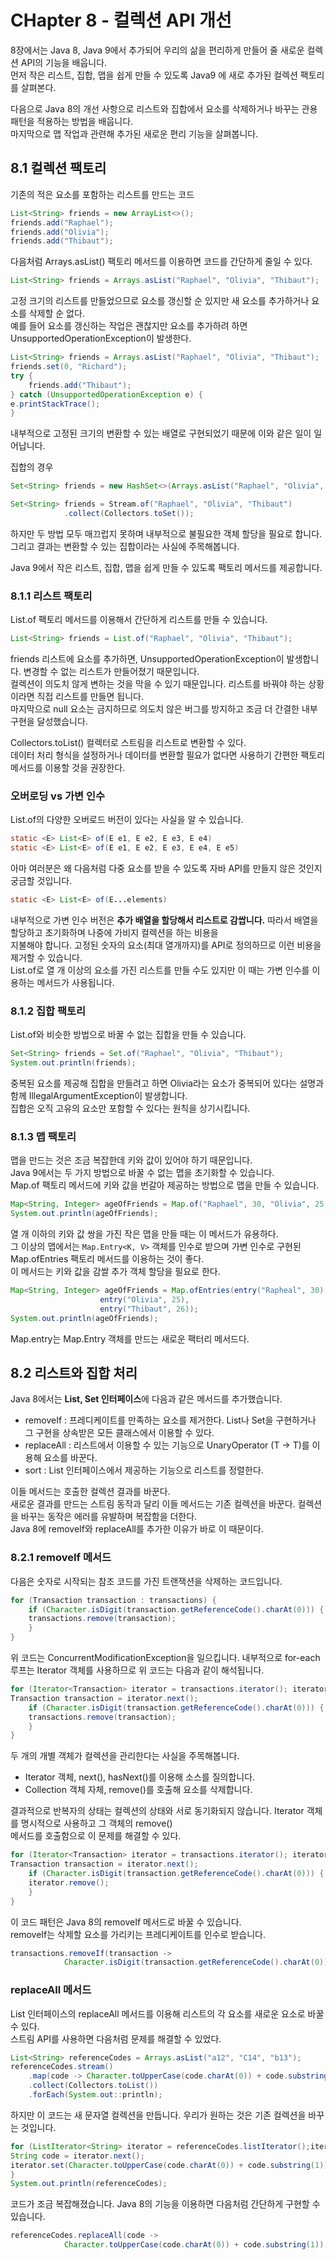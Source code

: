 # CHapter 8 - 컬렉션 API 개선
8장에서는 Java 8, Java 9에서 추가되어 우리의 삶을 편리하게 만들어 줄 새로운 컬렉션 API의 기능을 배웁니다.  
먼저 작은 리스트, 집합, 맵을 쉽게 만들 수 있도록 Java9 에 새로 추가된 컬렉션 팩토리를 살펴본다.  
  
다음으로 Java 8의 개선 사항으로 리스트와 집합에서 요소를 삭제하거나 바꾸는 관용 패턴을 적용하는 방법을 배웁니다.  
마지막으로 맵 작업과 관련해 추가된 새로운 편리 기능을 살펴봅니다.  
  
## 8.1 컬렉션 팩토리
기존의 적은 요소를 포함하는 리스트를 만드는 코드
```java
List<String> friends = new ArrayList<>();
friends.add("Raphael");
friends.add("Olivia");
friends.add("Thibaut");
```
다음처럼 Arrays.asList() 팩토리 메서드를 이용하면 코드를 간단하게 줄일 수 있다.  
```java
List<String> friends = Arrays.asList("Raphael", "Olivia", "Thibaut");
```
고정 크기의 리스트를 만들었으므로 요소를 갱신할 순 있지만 새 요소를 추가하거나 요소를 삭제할 순 없다.  
예를 들어 요소를 갱신하는 작업은 괜찮지만 요소를 추가하려 하면 UnsupportedOperationException이 발생한다.  
```java
List<String> friends = Arrays.asList("Raphael", "Olivia", "Thibaut");
friends.set(0, "Richard");
try {
	friends.add("Thibaut");
} catch (UnsupportedOperationException e) {
e.printStackTrace();
}
```
  
내부적으로 고정된 크기의 변환할 수 있는 배열로 구현되었기 때문에 이와 같은 일이 일어납니다.  
  
집합의 경우  
```java
Set<String> friends = new HashSet<>(Arrays.asList("Raphael", "Olivia", "Thibaut"));

Set<String> friends = Stream.of("Raphael", "Olivia", "Thibaut")
			.collect(Collectors.toSet());
```
하지만 두 방법 모두 매끄럽지 못하며 내부적으로 불필요한 객체 할당을 필요로 합니다.  
그리고 결과는 변환할 수 있는 집합이라는 사실에 주목해봅니다.  
  
Java 9에서 작은 리스트, 집합, 맵을 쉽게 만들 수 있도록 팩토리 메서드를 제공합니다.  
  
### 8.1.1 리스트 팩토리
List.of 팩토리 메서드를 이용해서 간단하게 리스트를 만들 수 있습니다.  
```java
List<String> friends = List.of("Raphael", "Olivia", "Thibaut");
```
friends 리스트에 요소를 추가하면, UnsupportedOperationException이 발생합니다. 변경할 수 없는 리스트가 만들어졌기 때문입니다.  
컬렉션이 의도치 않게 변하는 것을 막을 수 있기 때문입니다. 리스트를 바꿔야 하는 상황이라면 직접 리스트를 만들면 됩니다.  
마지막으로 null 요소는 금지하므로 의도치 않은 버그를 방지하고 조금 더 간결한 내부 구현을 달성했습니다.  
  
Collectors.toList() 컬렉터로 스트림을 리스트로 변환할 수 있다.  
데이터 처리 형식을 설정하거나 데이터를 변환할 필요가 없다면 사용하기 간편한 팩토리 메서드를 이용할 것을 권장한다.  
  
### 오버로딩 vs 가변 인수
List.of의 다양한 오버로드 버전이 있다는 사실을 알 수 있습니다.  
```java
static <E> List<E> of(E e1, E e2, E e3, E e4)
static <E> List<E> of(E e1, E e2, E e3, E e4, E e5)
```
아마 여러분은 왜 다음처럼 다중 요소를 받을 수 있도록 자바 API를 만들지 않은 것인지 궁금할 것입니다.  
```java
static <E> List<E> of(E...elements)
```
  
내부적으로 가변 인수 버전은 **추가 배열을 할당해서 리스트로 감쌉니다.** 따라서 배열을 할당하고 초기화하며 나중에 가비지 컬렉션을 하는 비용을  
지불해야 합니다. 고정된 숫자의 요소(최대 열개까지)를 API로 정의하므로 이런 비용을 제거할 수 있습니다.  
List.of로 열 개 이상의 요소를 가진 리스트를 만들 수도 있지만 이 때는 가변 인수를 이용하는 메서드가 사용됩니다.  
  
### 8.1.2 집합 팩토리
List.of와 비슷한 방법으로 바꿀 수 없는 집합을 만들 수 있습니다.  
```java
Set<String> friends = Set.of("Raphael", "Olivia", "Thibaut");
System.out.println(friends);
```
중복된 요소를 제공해 집합을 만들려고 하면 Olivia라는 요소가 중복되어 있다는 설명과 함께 IllegalArgumentException이 발생합니다.  
집합은 오직 고유의 요소만 포함할 수 있다는 원칙을 상기시킵니다.  

### 8.1.3 맵 팩토리
맵을 만드는 것은 조금 복잡한데 키와 값이 있어야 하기 때문입니다.  
Java 9에서는 두 가지 방법으로 바꿀 수 없는 맵을 초기화할 수 있습니다.  
Map.of 팩토리 메서드에 키와 값을 번갈아 제공하는 방법으로 맵을 만들 수 있습니다.  
```java
Map<String, Integer> ageOfFriends = Map.of("Raphael", 30, "Olivia", 25, "Thibaut", 26);
System.out.println(ageOfFriends);
```
열 개 이하의 키와 값 쌍을 가진 작은 맵을 만들 때는 이 메서드가 유용하다.  
그 이상의 맵에서는 `Map.Entry<K, V>` 객체를 인수로 받으며 가변 인수로 구현된 Map.ofEntries 팩토리 메서드를 이용하는 것이 좋다.  
이 메서드는 키와 값을 감쌀 추가 객체 할당을 필요로 한다.  
```java
Map<String, Integer> ageOfFriends = Map.ofEntries(entry("Rapheal", 30),
					entry("Olivia", 25),
					entry("Thibaut", 26));
System.out.println(ageOfFriends);
```
Map.entry는 Map.Entry 객체를 만드는 새로운 팩터리 메서드다.  
  
## 8.2 리스트와 집합 처리
Java 8에서는 **List, Set 인터페이스**에 다음과 같은 메서드를 추가했습니다.  
- removeIf : 프레디케이트를 만족하는 요소를 제거한다. List나 Set을 구현하거나 그 구현을 상속받은 모든 클래스에서 이용할 수 있다.  
- replaceAll : 리스트에서 이용할 수 있는 기능으로 UnaryOperator (T -> T)를 이용해 요소를 바꾼다.  
- sort : List 인터페이스에서 제공하는 기능으로 리스트를 정렬한다.  
  
이들 메서드는 호출한 컬렉션 결과를 바꾼다.  
새로운 결과를 만드는 스트림 동작과 달리 이들 메서드는 기존 컬렉션을 바꾼다. 컬렉션을 바꾸는 동작은 에러를 유발하며 복잡함을 더한다.  
Java 8에 removeIf와 replaceAll를 추가한 이유가 바로 이 때문이다.  
  
### 8.2.1 removeIf 메서드
다음은 숫자로 시작되는 참조 코드를 가진 트랜잭션을 삭제하는 코드입니다.  
```java
for (Transaction transaction : transactions) {
	if (Character.isDigit(transaction.getReferenceCode().charAt(0))) {
	transactions.remove(transaction);
	}
}
```
위 코드는 ConcurrentModificationException을 일으킵니다. 내부적으로 for-each 루프는 Iterator 객체를 사용하므로 위 코드는 다음과 같이 해석됩니다.  
```java
for (Iterator<Transaction> iterator = transactions.iterator(); iterator.hasNext();) {
Transaction transaction = iterator.next();
	if (Character.isDigit(transaction.getReferenceCode().charAt(0))) {
	transactions.remove(transaction);
	}
}
```
두 개의 개별 객체가 컬렉션을 관리한다는 사실을 주목해봅니다.  
- Iterator 객체, next(), hasNext()를 이용해 소스를 질의합니다.  
- Collection 객체 자체, remove()를 호출해 요소를 삭제합니다.  
  
결과적으로 반복자의 상태는 컬렉션의 상태와 서로 동기화되지 않습니다. Iterator 객체를 명시적으로 사용하고 그 객체의 remove()  
메서드를 호출함으로 이 문제를 해결할 수 있다.  
```java
for (Iterator<Transaction> iterator = transactions.iterator(); iterator.hasNext();) {
Transaction transaction = iterator.next();
	if (Character.isDigit(transaction.getReferenceCode().charAt(0))) {
	iterator.remove();
	}
}
```
이 코드 패턴은 Java 8의 removeIf 메서드로 바꿀 수 있습니다.  
removeIf는 삭제할 요소를 가리키는 프레디케이트를 인수로 받습니다.  
```java
transactions.removeIf(transaction ->
			Character.isDigit(transaction.getReferenceCode().charAt(0)));
```
  
### replaceAll 메서드
List 인터페이스의 replaceAll 메서드를 이용해 리스트의 각 요소를 새로운 요소로 바꿀 수 있다.  
스트림 API를 사용하면 다음처럼 문제를 해결할 수 있었다.  
```java
List<String> referenceCodes = Arrays.asList("a12", "C14", "b13");
referenceCodes.stream()
	.map(code -> Character.toUpperCase(code.charAt(0)) + code.substring(1))
	.collect(Collectors.toList())
	.forEach(System.out::println);
```
하지만 이 코드는 새 문자열 컬렉션을 만듭니다. 우리가 원하는 것은 기존 컬렉션을 바꾸는 것입니다.  
```java
for (ListIterator<String> iterator = referenceCodes.listIterator();iterator.hasNext();) {
String code = iterator.next();
iterator.set(Character.toUpperCase(code.charAt(0)) + code.substring(1));
}
System.out.println(referenceCodes);
```
코드가 조금 복잡해졌습니다. Java 8의 기능을 이용하면 다음처럼 간단하게 구현할 수 있습니다.  
```java
referenceCodes.replaceAll(code ->
			Character.toUpperCase(code.charAt(0)) + code.substring(1));
```



